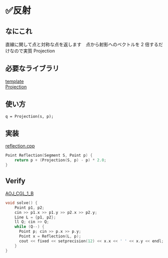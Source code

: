 # ✅反射

## なにこれ
直線に関して点と対称な点を返します　点から射影へのベクトルを 2 倍するだけなので実質 Projection

## 必要なライブラリ
[template](https://github.com/Oxojo/Oxojo-Library/blob/main/Geometry/template.md) <br>
[Projection](https://github.com/Oxojo/Oxojo-Library/blob/main/Geometry/projection.md)

## 使い方
```
q = Projection(s, p);
```

## 実装
[reflection.cpp](https://github.com/Oxojo/Oxojo-Library/blob/main/Geometry/reflection.cpp)
```cpp
Point Reflection(Segment S, Point p) {
    return p + (Projection(S, p) - p) * 2.0;
}
```

## Verify
[AOJ_CGL_1_B](https://onlinejudge.u-aizu.ac.jp/courses/library/4/CGL/1/CGL_1_B)
```cpp
void solve() {
	Point p1, p2;
    cin >> p1.x >> p1.y >> p2.x >> p2.y;
    Line L = {p1, p2};
    ll Q; cin >> Q;
    while (Q--) {
      Point p; cin >> p.x >> p.y;
      Point x = Reflection(L, p);
      cout << fixed << setprecision(12) << x.x << ' ' << x.y << endl;
    }
}
```
